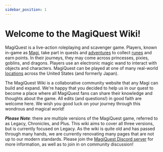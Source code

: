 ```yaml
---
sidebar_position: 1
---
```


# Welcome to the MagiQuest Wiki!

MagiQuest is a live-action roleplaying and scavenger game. Players, known in-game as [Magi](), take part in quests and [adventures]() to collect [runes]() and earn points. In their journeys, they may come across princesses, pixies, goblins, and dragons. Players use an electronic magic wand to interact with objects and characters. MagiQuest can be played at one of many real-world [locations]() across the United States (and formerly Japan).

The MagiQuest Wiki is a collaborative community website that any Magi can build and expand. We're happy that you decided to help us in our quest to become a place where all MagiQuest fans can share their knowledge and thoughts about the game. All edits (and questions!) in good faith are welcome here. We wish you good luck on your journey through this wondrous and magical world! 

***Please Note***: there are multiple versions of the MagiQuest game, referred to as Legacy, Chronicles, and Plus. This wiki aims to cover all three versions, but is currently focused on Legacy. As the wiki is quite old and has passed through many hands, we are currently renovating many pages that are not up to our modern standards. Please join the [MagiQuest Discord server]() for more information, as well as to join in on community discussion!